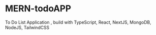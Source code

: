 ﻿# MERN-todoAPP

To Do List Application , build with TypeScript, React, NextJS, MongoDB, NodeJS, TailwindCSS
